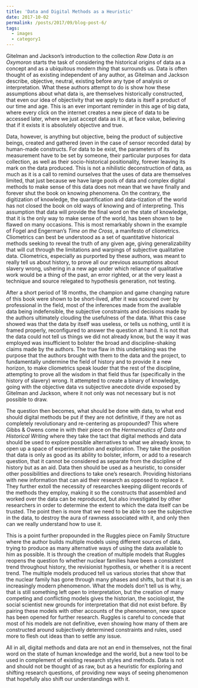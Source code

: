 ```yaml
---
title: 'Data and Digital Methods as a Heuristic'
date: 2017-10-02
permalink: /posts/2017/09/blog-post-6/
tags:
  - images
  - category1
---
```

Gitelman and Jackson’s introduction to the collection *Raw Data is an Oxymoron* starts the task of considering the historical origins of data as a concept and as a ubiquitous modern *thing* that surrounds us. Data is often thought of as existing independent of any author, as Gitelman and Jackson describe, objective, neutral, existing before any type of analysis or interpretation. What these authors attempt to do is show how these assumptions about what data is, are themselves historically constructed, that even our idea of objectivity that we apply to data is itself a product of our time and age. This is an ever important reminder in this age of big data, where every click on the internet creates a new piece of data to be accessed later, where we just accept data as it is, at face value, believing that if it exists it is absolutely objective and true. 

Data, however, is anything but objective, being the product of subjective beings, created and gathered (even in the case of sensor recorded data) by human-made constructs. For data to be exist, the parameters of its measurement have to be set by someone, their particular purposes for data collection, as well as their socio-historical positionality, forever leaving its mark on the data produced. This is not a nihilistic deconstruction of data, as much as it is a call to remind ourselves that the uses of data are themselves limited, that just because we have large pools of data and complex digital methods to make sense of this data does not mean that we have finally and forever shut the book on knowing phenomena. On the contrary, the digitization of knowledge, the quantification and data-tization of the world has not closed the book on old ways of knowing and of interpreting. This assumption that data will provide the final word on the state of knowledge, that it is the only way to make sense of the world, has been shown to be flawed on many occasions. This is most remarkably shown in the example of Fogel and Engerman’s *Time on the Cross*, a manifesto of cliometrics. Cliometrics can best be understood as a set of quantitative historical methods seeking to reveal the truth of any given age, giving generalizability that will cut through the limitations and warpings of subjective qualitative data. Cliometrics, especially as purported by these authors, was meant to really tell us about history, to prove all our previous assumptions about slavery wrong, ushering in a new age under which reliance of qualitative work would be a thing of the past, an error righted, or at the very least a technique and source relegated to hypothesis generation, not testing. 

After a short period of 18 months, the champion and game changing nature of this book were shown to be short-lived, after it was scoured over by professional in the field, most of the inferences made from the available data being indefensible, the subjective constraints and decisions made by the authors ultimately clouding the usefulness of the data. What this case showed was that the data by itself was useless, or tells us nothing, until it is framed properly, reconfigured to answer the question at hand. It is not that the data could not tell us things we did not already know, but the way it was employed was insufficient to bolster the broad and discipline-shaking claims made by the authors. The true flaw in this undertaking was the purpose that the authors brought with them to the data and the project, to fundamentally undermine the field of history and to provide it a new horizon, to make cliometrics speak louder that the rest of the discipline, attempting to prove all the wisdom in that field thus far (specifically in the history of slavery) wrong. It attempted to create a binary of knowledge, going with the objective data vs subjective anecdote divide exposed by Gitelman and Jackson, where it not only was not necessary but is not possible to draw. 

The question then becomes, what should be done with data, to what end should digital methods be put if they are not definitive, if they are not as completely revolutionary and re-centering as propounded? This where Gibbs & Owens come in with their piece on the *Hermeneutics of Data and Historical Writing* where they take the tact that digital methods and data should be used to explore possible alternatives to what we already know, to open up a space of experimentation and exploration. They take the position that data is only as good as its ability to bolster, inform, or add to a research question, that it cannot be considered as separate from the discipline of history but as an aid. Data then should be used as a heuristic, to consider other possibilities and directions to take one’s research. Providing historians with new information that can aid their research as opposed to replace it. They further extoll the necessity of researches keeping diligent records of the methods they employ, making it so the constructs that assembled and worked over the data can be reproduced, but also investigated by other researchers in order to determine the extent to which the data itself can be trusted. The point then is more that we need to be able to see the subjective in the data, to destroy the aura of rawness associated with it, and only then can we really understand how to use it. 

This is a point further propounded in the Ruggles piece on Family Structure where the author builds multiple models using different sources of data, trying to produce as many alternative ways of using the data available to him as possible. It is through the creation of multiple models that Ruggles reopens the question fo whether nuclear families have been a consistent trend throughout history, the revisionist hypothesis, or whether it is a recent trend. The multiple models produced tell us various stories that show that the nuclear family has gone through many phases and shifts, but that it is an increasingly modern phenomenon. What the models don’t tell us is why, that is still something left open to interpretation, but the creation of many competing and conflicting models gives the historian, the sociologist, the social scientist new grounds for interpretation that did not exist before. By pairing these models with other accounts of the phenomenon, new space has been opened for further research. Ruggles is careful to concede that most of his models are not definitive, even showing how many of them are constructed around subjectively determined constraints and rules, used more to flesh out ideas than to settle any issue.

All in all, digital methods and data are not an end in themselves, not the final word on the state of human knowledge and the world, but a new tool to be used in complement of existing research styles and methods. Data is not and should not be thought of as raw, but as a heuristic for exploring and shifting research questions, of providing new ways of seeing phenomenon that hopefully also shift our understandings with it. 
